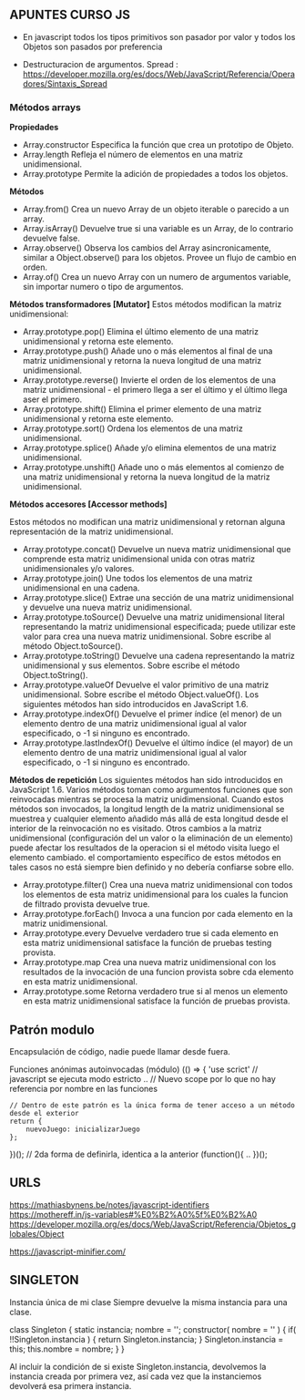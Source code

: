 ## APUNTES CURSO JS
- En javascript todos los tipos primitivos son pasador por valor y todos los Objetos son pasados por preferencia

- Destructuracion de argumentos.
Spread : https://developer.mozilla.org/es/docs/Web/JavaScript/Referencia/Operadores/Sintaxis_Spread


### Métodos arrays
**Propiedades**
* Array.constructor
Especifica la función que crea un prototipo de Objeto.
* Array.length
Refleja el número de elementos en una matriz unidimensional.
* Array.prototype
Permite la adición de propiedades a todos los objetos.

**Métodos**
* Array.from()
Crea un nuevo Array de un objeto iterable o parecido a un array.
* Array.isArray()
Devuelve true si una variable es un Array, de lo contrario devuelve false.
* Array.observe() 
Observa los cambios del Array asincronicamente, similar a Object.observe() para los objetos. Provee un flujo de cambio en orden.
* Array.of()
Crea un nuevo Array con un numero de argumentos variable, sin importar numero o tipo de argumentos.

**Métodos transformadores [Mutator]**
Estos métodos modifican la matriz unidimensional:

* Array.prototype.pop()
Elimina el último elemento de una matriz unidimensional y retorna este elemento.
* Array.prototype.push()
Añade uno o más elementos al final de una matriz unidimensional y retorna la nueva longitud de una matriz unidimensional.
* Array.prototype.reverse()
Invierte el orden de los elementos de una matriz unidimensional - el primero llega a ser el último y el último llega aser el primero.
* Array.prototype.shift()
Elimina el primer elemento de una matriz unidimensional y retorna este elemento.
* Array.prototype.sort()
Ordena los elementos de una matriz unidimensional.
* Array.prototype.splice()
Añade y/o elimina elementos de una matriz unidimensional.
* Array.prototype.unshift()
Añade uno o más elementos al comienzo de una matriz unidimensional y retorna la nueva longitud de la matriz unidimensional.

**Métodos accesores [Accessor methods]**

Estos métodos no modifican una matriz unidimensional y retornan alguna representación de la matriz unidimensional.

* Array.prototype.concat()
Devuelve un nueva matriz unidimensional que comprende esta matriz unidimensional unida con otras matriz unidimensionales y/o valores.
* Array.prototype.join()
Une todos los elementos de una matriz unidimensional en una cadena.
* Array.prototype.slice()
Extrae una sección de una matriz unidimensional y devuelve una nueva matriz unidimensional.
* Array.prototype.toSource()
Devuelve una matriz unidimensional literal representando la matriz unidimensional especificada; puede utilizar este valor para crea una nueva matriz unidimensional. Sobre escribe al método Object.toSource().
* Array.prototype.toString()
Devuelve una cadena representando la matriz unidimensional y sus elementos. Sobre escribe el método Object.toString().
* Array.prototype.valueOf
Devuelve el valor primitivo de una matriz unidimensional. Sobre escribe el método Object.valueOf().
Los siguientes métodos han sido introducidos en JavaScript 1.6.
* Array.prototype.indexOf()
Devuelve el primer índice (el menor) de un elemento dentro de una matriz unidimensional igual al valor especificado, o -1 si ninguno es encontrado.
* Array.prototype.lastIndexOf()
Devuelve el último índice (el mayor) de un elemento dentro de una matriz unidimensional igual al valor especificado, o -1 si ninguno es encontrado.

**Métodos de repetición**
Los siguientes métodos han sido introducidos en JavaScript 1.6.
Varios métodos toman como argumentos funciones que son reinvocadas mientras se procesa la matriz unidimensional. Cuando estos métodos son invocados, la longitud  length de la matriz unidimensional se muestrea y cualquier elemento añadido más allá de esta longitud desde el interior de la reinvocación no es visitado. Otros cambios a la matriz unidimensional (configuración del un valor o la eliminación de un elemento) puede afectar los resultados de la operacion si el método visita luego el elemento cambiado. el comportamiento específico de estos métodos en tales casos no está siempre bien definido y no debería confiarse sobre ello.

* Array.prototype.filter()
Crea una nueva matriz unidimensional con todos los elementos de esta matriz unidimensional para los cuales la funcion de filtrado provista devuelve true.
* Array.prototype.forEach()
Invoca a una funcion por cada elemento en la matriz unidimensional.
* Array.prototype.every
Devuelve verdadero  true si cada elemento en esta matriz unidimensional satisface la función de pruebas  testing provista.
* Array.prototype.map
Crea una nueva matriz unidimensional con los resultados de la invocación de una funcion provista sobre cda elemento en esta matriz unidimensional.
* Array.prototype.some
Retorna verdadero  true si al menos un elemento en esta matriz unidimensional satisface la función de pruebas provista.

## Patrón modulo

Encapsulación de código, nadie puede llamar desde fuera.

Funciones anónimas autoinvocadas (módulo)
(() => {
    'use scrict' // javascript se ejecuta modo estricto
 .. // Nuevo scope por lo que no hay referencia por nombre en las funciones

    // Dentro de este patrón es la única forma de tener acceso a un método desde el exterior
    return {
        nuevoJuego: inicializarJuego
    };
})();
// 2da forma de definirla, identica a la anterior
(function(){
    ..
})();

## URLS
https://mathiasbynens.be/notes/javascript-identifiers
https://mothereff.in/js-variables#%E0%B2%A0%5f%E0%B2%A0
https://developer.mozilla.org/es/docs/Web/JavaScript/Referencia/Objetos_globales/Object

https://javascript-minifier.com/


## SINGLETON

Instancia única de mi clase
Siempre devuelve la misma instancia para una clase.

class Singleton {
    static instancia;
    nombre = '';
    constructor( nombre = '' ) {
        if( !!Singleton.instancia ) {
            return Singleton.instancia;
        }
        Singleton.instancia = this;
        this.nombre = nombre;
    }
}

Al incluir la condición de si existe Singleton.instancia, devolvemos la instancia creada por primera vez, así cada vez que la instanciemos devolverá esa primera instancia.




